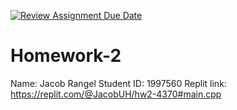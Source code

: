 [![Review Assignment Due Date](https://classroom.github.com/assets/deadline-readme-button-24ddc0f5d75046c5622901739e7c5dd533143b0c8e959d652212380cedb1ea36.svg)](https://classroom.github.com/a/SZr95NeN)

# Homework-2

Name: Jacob Rangel
Student ID: 1997560
Replit link: https://replit.com/@JacobUH/hw2-4370#main.cpp
